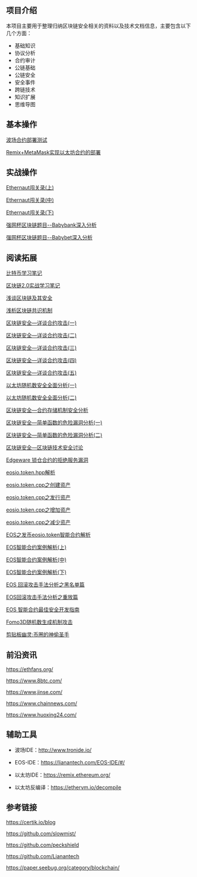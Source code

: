 ## 项目介绍

本项目主要用于整理归纳区块链安全相关的资料以及技术文档信息，主要包含以下几个方面：

- 基础知识
- 协议分析
- 合约审计
- 公链基础
- 公链安全
- 安全事件
- 跨链技术
- 知识扩展
- 思维导图

## 基本操作

[波场合约部署测试](https://blog.csdn.net/Fly_hps/article/details/118711841)

[Remix+MetaMask实现以太坊合约的部署](https://blog.csdn.net/Fly_hps/article/details/90453071)

## 实战操作

[Ethernaut闯关录(上)](https://mp.weixin.qq.com/s?__biz=Mzg4MTU4NTc2Nw==&amp;mid=2247484269&amp;idx=1&amp;sn=0f690196813825bed79aa339cc8be903&amp;chksm=cf62f865f8157173c625bad0a8b18634fd373e7e6e91cb4748bb3ea7dfd37114f9de995496b5&token=1097057746&lang=zh_CN#rd)

[Ethernaut闯关录(中)](https://mp.weixin.qq.com/s?__biz=Mzg4MTU4NTc2Nw==&amp;mid=2247484396&amp;idx=1&amp;sn=ccd0a73032e6971984756ef2f966b0b6&amp;chksm=cf62f8e4f81571f25fdeaf14ea72c8a02523c9ba744a4d8954460f152b2079dcce5c8ef7f950&token=1097057746&lang=zh_CN#rd)

[Ethernaut闯关录(下)](https://mp.weixin.qq.com/s?__biz=Mzg4MTU4NTc2Nw==&amp;mid=2247484521&amp;idx=1&amp;sn=c820cce1ce05f1736db23f1474e7ee77&amp;chksm=cf62ff61f8157677f017b805d18d17e674fbc5ac1051026dbf29ebd4d8cc56df1a1a2c5e7e9c&token=1097057746&lang=zh_CN#rd)

[强网杯区块链题目--Babybank深入分析](https://www.jianshu.com/p/5f14009f3afa)

[强网杯区块链题目--Babybet深入分析](https://www.jianshu.com/p/a1c8bc4c402a)

## 阅读拓展

[比特币学习笔记](https://blog.csdn.net/fly_hps/category_7728347.html)

[区块链2.0实战学习笔记](https://blog.csdn.net/fly_hps/category_8620385.html)

[浅谈区块链及其安全](https://xz.aliyun.com/t/4135)

[浅析区块链共识机制](https://xz.aliyun.com/t/4144)

[区块链安全—详谈合约攻击(一)](https://blog.csdn.net/Fly_hps/article/details/84296643)

[区块链安全—详谈合约攻击(二)](https://blog.csdn.net/Fly_hps/article/details/84297718)

[区块链安全—详谈合约攻击(三)](https://www.jianshu.com/p/7485c3270c07)

[区块链安全—详谈合约攻击(四)](https://www.jianshu.com/p/e8925fdf25fd)

[区块链安全—详谈合约攻击(五)](https://www.jianshu.com/p/b4df539e4fa0)

[以太坊随机数安全全面分析(一)](https://xz.aliyun.com/t/5608)

[以太坊随机数安全全面分析(二)](https://xz.aliyun.com/t/5614)

[区块链安全—合约存储机制安全分析](https://blog.csdn.net/Fly_hps/article/details/86014319)

[区块链安全—简单函数的危险漏洞分析(一)](https://blog.csdn.net/Fly_hps/article/details/86061511)

[区块链安全—简单函数的危险漏洞分析(二)](https://blog.csdn.net/Fly_hps/article/details/86062461)

[区块链安全—区块链技术安全讨论](https://blog.csdn.net/Fly_hps/article/details/80720164)

[Edgeware 锁仓合约的拒绝服务漏洞](https://blog.csdn.net/Fly_hps/article/details/94596377)

[eosio.token.hpp解析](https://blog.csdn.net/Fly_hps/article/details/86510064)

[eosio.token.cpp之创建资产](https://blog.csdn.net/Fly_hps/article/details/86511021)

[eosio.token.cpp之发行资产](https://blog.csdn.net/Fly_hps/article/details/86511638)

[eosio.token.cpp之增加资产](https://blog.csdn.net/Fly_hps/article/details/86511949)

[eosio.token.cpp之减少资产](https://blog.csdn.net/Fly_hps/article/details/86517783)

[EOS之发币eosio.token智能合约解析](https://blog.csdn.net/Fly_hps/article/details/83746040)

[EOS智能合约案例解析(上)](https://blog.csdn.net/Fly_hps/article/details/86526306)

[EOS智能合约案例解析(中)](https://blog.csdn.net/Fly_hps/article/details/86526555)

[EOS智能合约案例解析(下)](https://blog.csdn.net/Fly_hps/article/details/86527134)

[EOS 回滚攻击手法分析之黑名单篇](https://blog.csdn.net/Fly_hps/article/details/86063876)

[EOS回滚攻击手法分析之重放篇](https://blog.csdn.net/Fly_hps/article/details/86064810)

[EOS 智能合约最佳安全开发指南](https://blog.csdn.net/Fly_hps/article/details/83715340)

[Fomo3D随机数生成机制攻击](https://blog.csdn.net/Fly_hps/article/details/84189523)

[剪贴板幽灵:币圈的神偷圣手](https://blog.csdn.net/Fly_hps/article/details/83054573)

## 前沿资讯

https://ethfans.org/

https://www.8btc.com/

https://www.jinse.com/

https://www.chainnews.com/

https://www.huoxing24.com/

## 辅助工具

- 波场IDE：http://www.tronide.io/

- EOS-IDE：https://lianantech.com/EOS-IDE/#/

- 以太坊IDE：https://remix.ethereum.org/

- 以太坊反编译：https://ethervm.io/decompile

## 参考链接

https://certik.io/blog

https://github.com/slowmist/

https://github.com/peckshield

https://github.com/Lianantech

https://paper.seebug.org/category/blockchain/




